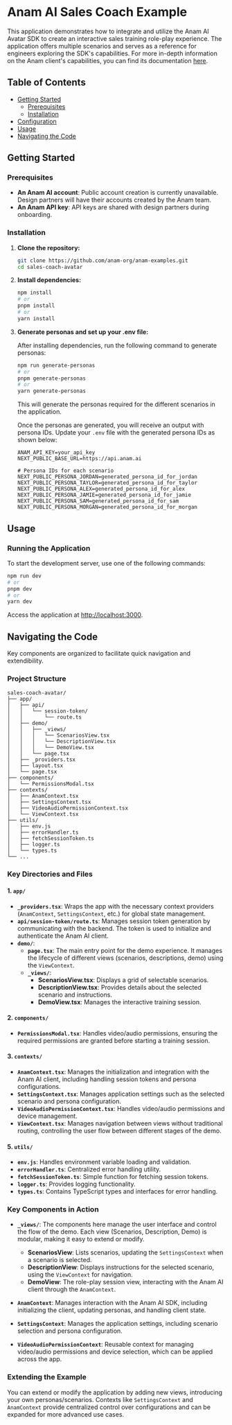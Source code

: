 # Anam AI Sales Coach Example

This application demonstrates how to integrate and utilize the Anam AI Avatar SDK to create an interactive sales training role-play experience. The application offers multiple scenarios and serves as a reference for engineers exploring the SDK's capabilities. For more in-depth information on the Anam client's capabilities, you can find its documentation [here](https://www.npmjs.com/package/@anam-ai/js-sdk).

## Table of Contents

- [Getting Started](#getting-started)
  - [Prerequisites](#prerequisites)
  - [Installation](#installation)
- [Configuration](#configuration)
- [Usage](#usage)
- [Navigating the Code](#navigating-the-code)

## Getting Started

### Prerequisites

- **An Anam AI account**: Public account creation is currently unavailable. Design partners will have their accounts created by the Anam team.
- **An Anam API key**: API keys are shared with design partners during onboarding.

### Installation

1. **Clone the repository:**

   ```bash
   git clone https://github.com/anam-org/anam-examples.git
   cd sales-coach-avatar
   ```

2. **Install dependencies:**

   ```bash
   npm install
   # or
   pnpm install
   # or
   yarn install
   ```

3. **Generate personas and set up your .env file:**

   After installing dependencies, run the following command to generate personas:

   ```bash
   npm run generate-personas
   # or
   pnpm generate-personas
   # or
   yarn generate-personas
   ```

   This will generate the personas required for the different scenarios in the application.

   Once the personas are generated, you will receive an output with persona IDs. Update your `.env` file with the generated persona IDs as shown below:

   ```env
   ANAM_API_KEY=your_api_key
   NEXT_PUBLIC_BASE_URL=https://api.anam.ai

   # Persona IDs for each scenario
   NEXT_PUBLIC_PERSONA_JORDAN=generated_persona_id_for_jordan
   NEXT_PUBLIC_PERSONA_TAYLOR=generated_persona_id_for_taylor
   NEXT_PUBLIC_PERSONA_ALEX=generated_persona_id_for_alex
   NEXT_PUBLIC_PERSONA_JAMIE=generated_persona_id_for_jamie
   NEXT_PUBLIC_PERSONA_SAM=generated_persona_id_for_sam
   NEXT_PUBLIC_PERSONA_MORGAN=generated_persona_id_for_morgan
   ```

## Usage

### Running the Application

To start the development server, use one of the following commands:

   ```bash
   npm run dev
   # or
   pnpm dev
   # or
   yarn dev
   ```

Access the application at [http://localhost:3000](http://localhost:3000).

## Navigating the Code

Key components are organized to facilitate quick navigation and extendibility.

### Project Structure

   ```
   sales-coach-avatar/
   ├── app/
   │   ├── api/
   │   │   └── session-token/
   │   │       └── route.ts
   │   ├── demo/
   │   │   ├── _views/
   │   │   │   └── ScenariosView.tsx
   │   │   │   └── DescriptionView.tsx
   │   │   │   └── DemoView.tsx
   │   │   └── page.tsx
   │   ├── _providers.tsx
   │   ├── layout.tsx
   │   └── page.tsx
   ├── components/
   │   └── PermissionsModal.tsx
   ├── contexts/
   │   ├── AnamContext.tsx
   │   ├── SettingsContext.tsx
   │   ├── VideoAudioPermissionContext.tsx
   │   └── ViewContext.tsx
   ├── utils/
   │   ├── env.js
   │   ├── errorHandler.ts
   │   ├── fetchSessionToken.ts
   │   ├── logger.ts
   │   └── types.ts
   └── ...
   ```

### Key Directories and Files

#### 1. **`app/`**

- **`_providers.tsx`**: Wraps the app with the necessary context providers (`AnamContext`, `SettingsContext`, etc.) for global state management.
- **`api/session-token/route.ts`**: Manages session token generation by communicating with the backend. The token is used to initialize and authenticate the Anam AI client.
- **`demo/`**:
  - **`page.tsx`**: The main entry point for the demo experience. It manages the lifecycle of different views (scenarios, descriptions, demo) using the `ViewContext`.
  - **`_views/`**:
    - **ScenariosView.tsx**: Displays a grid of selectable scenarios.
    - **DescriptionView.tsx**: Provides details about the selected scenario and instructions.
    - **DemoView.tsx**: Manages the interactive training session.

#### 2. **`components/`**

- **`PermissionsModal.tsx`**: Handles video/audio permissions, ensuring the required permissions are granted before starting a training session.

#### 3. **`contexts/`**

- **`AnamContext.tsx`**: Manages the initialization and integration with the Anam AI client, including handling session tokens and persona configurations.
- **`SettingsContext.tsx`**: Manages application settings such as the selected scenario and persona configuration.
- **`VideoAudioPermissionContext.tsx`**: Handles video/audio permissions and device management.
- **`ViewContext.tsx`**: Manages navigation between views without traditional routing, controlling the user flow between different stages of the demo.

#### 5. **`utils/`**

- **`env.js`**: Handles environment variable loading and validation.
- **`errorHandler.ts`**: Centralized error handling utility.
- **`fetchSessionToken.ts`**: Simple function for fetching session tokens.
- **`logger.ts`**: Provides logging functionality.
- **`types.ts`**: Contains TypeScript types and interfaces for error handling.

### Key Components in Action

- **`_views/`**: The components here manage the user interface and control the flow of the demo. Each view (Scenarios, Description, Demo) is modular, making it easy to extend or modify.

  - **ScenariosView**: Lists scenarios, updating the `SettingsContext` when a scenario is selected.
  - **DescriptionView**: Displays instructions for the selected scenario, using the `ViewContext` for navigation.
  - **DemoView**: The role-play session view, interacting with the Anam AI client through the `AnamContext`.

- **`AnamContext`**: Manages interaction with the Anam AI SDK, including initializing the client, updating personas, and handling client state.

- **`SettingsContext`**: Manages the application settings, including scenario selection and persona configuration.

- **`VideoAudioPermissionContext`**: Reusable context for managing video/audio permissions and device selection, which can be applied across the app.

### Extending the Example

You can extend or modify the application by adding new views, introducing your own personas/scenarios. Contexts like `SettingsContext` and `AnamContext` provide centralized control over configurations and can be expanded for more advanced use cases.
